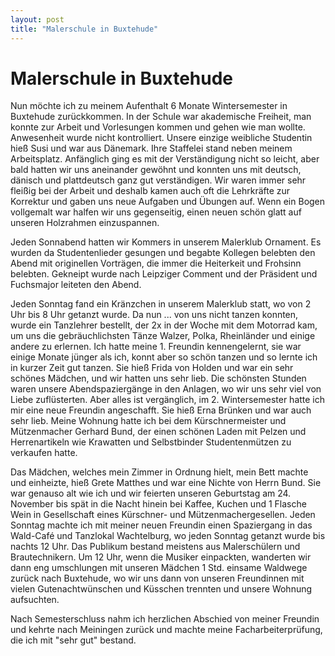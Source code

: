 ```yaml
---
layout: post
title: "Malerschule in Buxtehude"
---
```


# Malerschule in Buxtehude

Nun möchte ich zu meinem Aufenthalt 6 Monate Wintersemester in Buxtehude zurückkommen. In der Schule war akademische Freiheit, man konnte zur Arbeit und Vorlesungen kommen und gehen wie man wollte. Anwesenheit wurde nicht kontrolliert. Unsere einzige weibliche Studentin hieß Susi und war aus Dänemark. Ihre Staffelei stand neben meinem Arbeitsplatz. Anfänglich ging es mit der Verständigung nicht so leicht, aber bald hatten wir uns aneinander gewöhnt und konnten uns mit deutsch, dänisch und plattdeutsch ganz gut verständigen. Wir waren immer sehr fleißig bei der Arbeit und deshalb kamen auch oft die Lehrkräfte zur Korrektur und gaben uns neue Aufgaben und Übungen auf. Wenn ein Bogen vollgemalt war halfen wir uns gegenseitig, einen neuen schön glatt auf unseren Holzrahmen einzuspannen. 

Jeden Sonnabend hatten wir Kommers in unserem Malerklub Ornament. Es wurden da Studentenlieder gesungen und begabte Kollegen belebten den Abend mit originellen Vorträgen, die immer die Heiterkeit und Frohsinn belebten. Gekneipt wurde nach Leipziger Comment und der Präsident und Fuchsmajor leiteten den Abend.

Jeden Sonntag fand ein Kränzchen in unserem Malerklub statt, wo von 2 Uhr bis 8 Uhr getanzt wurde. Da nun ... von uns nicht tanzen konnten, wurde ein Tanzlehrer bestellt, der 2x in der Woche mit dem Motorrad kam, um uns die gebräuchlichsten Tänze Walzer, Polka, Rheinländer und einige andere zu erlernen. Ich hatte meine 1. Freundin kennengelernt, sie war einige Monate jünger als ich, konnt aber so schön tanzen und so lernte ich in kurzer Zeit gut tanzen. Sie hieß Frida von Holden und war ein sehr schönes Mädchen, und wir hatten uns sehr lieb. Die schönsten Stunden waren unsere Abendspaziergänge in den Anlagen, wo wir uns sehr viel von Liebe zuflüsterten. Aber alles ist vergänglich, im 2. Wintersemester hatte ich mir eine neue Freundin angeschafft. Sie hieß Erna Brünken und war auch sehr lieb. Meine Wohnung hatte ich bei dem Kürschnermeister und Mützenmacher Gerhard Bund, der einen schönen Laden mit Pelzen und Herrenartikeln wie Krawatten und Selbstbinder Studentenmützen zu verkaufen hatte.

Das Mädchen, welches mein Zimmer in Ordnung hielt, mein Bett machte und einheizte, hieß Grete Matthes und war eine Nichte von Herrn Bund. Sie war genauso alt wie ich und wir feierten unseren Geburtstag am 24. November bis spät in die Nacht hinein bei Kaffee, Kuchen und 1 Flasche Wein in Gesellschaft eines Kürschner- und Mützenmachergesellen. Jeden Sonntag machte ich mit meiner neuen Freundin einen Spaziergang in das Wald-Café und Tanzlokal Wachtelburg, wo jeden Sonntag getanzt wurde bis nachts 12 Uhr. Das Publikum bestand meistens aus Malerschülern und Brautechnikern. Um 12 Uhr, wenn die Musiker einpackten, wanderten wir dann eng umschlungen mit unseren Mädchen 1 Std. einsame Waldwege zurück nach Buxtehude, wo wir uns dann von unseren Freundinnen mit vielen Gutenachtwünschen und Küsschen trennten und unsere Wohnung aufsuchten.

Nach Semesterschluss nahm ich herzlichen Abschied von meiner Freundin und kehrte nach Meiningen zurück und machte meine Facharbeiterprüfung, die ich mit "sehr gut" bestand.
